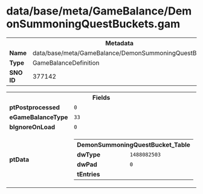 <h1>data/base/meta/GameBalance/DemonSummoningQuestBuckets.gam</h1><table><tr><th colspan="100%">Metadata</th></tr><tr><td><b>Name</b></td><td>data/base/meta/GameBalance/DemonSummoningQuestBuckets.gam</td></tr><tr><td><b>Type</b></td><td>GameBalanceDefinition</td></tr><tr><td><b>SNO ID</b></td><td>377142</td></tr></table>

<table><tr><th colspan="100%">Fields</th></tr><tr><td><b>ptPostprocessed</b></td><td><code>0</code></td></tr><tr><td><b>eGameBalanceType</b></td><td><code>33</code></td></tr><tr><td><b>bIgnoreOnLoad</b></td><td><code>0</code></td></tr><tr><td><b>ptData</b></td><td><table><tr><th colspan="100%">DemonSummoningQuestBucket_Table</th></tr><tr><td><b>dwType</b></td><td><code>1488082503</code></td></tr><tr><td><b>dwPad</b></td><td><code>0</code></td></tr><tr><td><b>tEntries</b></td><td></td></tr></table>


</td></tr></table>

